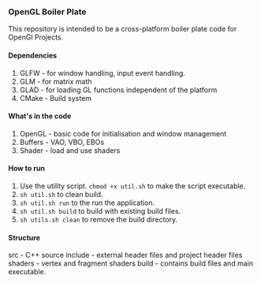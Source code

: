 ### OpenGL Boiler Plate
This repository is intended to be a cross-platform boiler plate code for OpenGl Projects.

#### Dependencies
1. GLFW - for window handling, input event handling.
2. GLM - for matrix math
3. GLAD - for loading GL functions independent of the platform
4. CMake - Build system

#### What's in the code
1. OpenGL - basic code for initialisation and window management
2. Buffers - VAO, VBO, EBOs
3. Shader - load and use shaders

#### How to run
1. Use the utility script. `chmod +x util.sh` to make the script executable.
2. `sh util.sh` to clean build.
3. `sh util.sh run` to the run the application.
4. `sh util.sh build` to build with existing build files.
5. `sh utils.sh clean` to remove the build directory.

#### Structure
src - C++ source
include - external header files and project header files
shaders - vertex and fragment shaders
build - contains build files and main executable.
